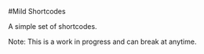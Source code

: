 #Mild Shortcodes

A simple set of shortcodes.

Note: This is a work in progress and can break at anytime.


